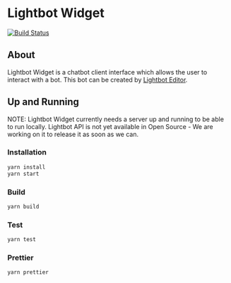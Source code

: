 # Lightbot Widget

[![Build Status](https://api.cirrus-ci.com/github/lightbasenl/lightbot-widget.svg)](https://cirrus-ci.com/github/lightbasenl/lightbot-widget)

## About

Lightbot Widget is a chatbot client interface which allows the user to interact with a bot.
This bot can be created by [Lightbot Editor](https://github.com/lightbasenl/lightbot-editor).

## Up and Running

NOTE: Lightbot Widget currently needs a server up and running to be able to run locally.
Lightbot API is not yet available in Open Source - We are working on it to release it as soon as we can.

### Installation

```bash
yarn install
yarn start
```

### Build

```bash
yarn build
```

### Test

```bash
yarn test
```

### Prettier

```bash
yarn prettier
```
